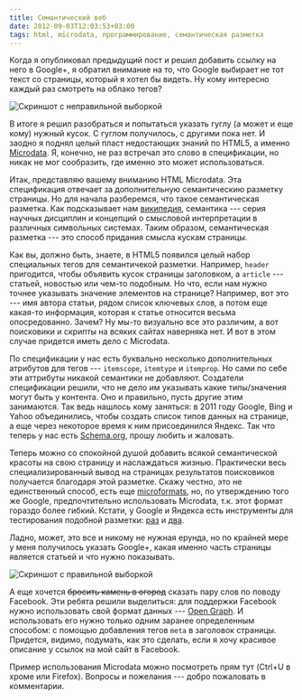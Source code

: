 ```yaml
---
title: Семантический веб
date: 2012-09-03T12:03:53+03:00
tags: html, microdata, программирование, семантическая разметка
---
```


Когда я опубликовал предыдущий пост и решил добавить ссылку на него в Google+, я обратил внимание на то, что Google выбирает не тот текст со страницы, который я хотел бы видеть. Ну кому интересно каждый раз смотреть на облако тегов? 

![](http://a51056ce8d9b948fb69e-8de36eb37b2366f5a76a776c3dee0b32.r42.cf1.rackcdn.com/semanticweb1.png "Скриншот с неправильной выборкой")

В итоге я решил разобраться и попытаться указать гуглу (а может и еще кому) нужный кусок. С гуглом получилось, с другими пока нет. И заодно я поднял целый пласт недостающих знаний по HTML5, а именно [Microdata](http://www.w3.org/TR/2011/WD-microdata-20110525/). Я, конечно, не раз встречал это слово в спецификации, но никак не мог сообразить, где именно это может использоваться.

Итак, представляю вашему вниманию HTML Microdata. Эта спецификация отвечает за дополнительную семантическию разметку страницы. Но для начала разберемся, что такое семантическая разметка. Как подсказывает нам [википедия](http://ru.wikipedia.org/wiki/%D0%A1%D0%B5%D0%BC%D0%B0%D0%BD%D1%82%D0%B8%D0%BA%D0%B0_(%D0%B7%D0%BD%D0%B0%D1%87%D0%B5%D0%BD%D0%B8%D1%8F)), семантика --- серия научных дисциплин и концепций о смысловой интерпретации в различных символьных системах. Таким образом, семантическая разметка --- это способ придания смысла кускам страницы. 

Как вы, должно быть, знаете, в HTML5 появился целый набор специальных тегов для семантичекой разметки. Например, `header` пригодится, чтобы объявить кусок страницы заголовком, а `article` --- статьей, новостью или чем-то подобным. Но что, если нам нужно точнее указывать значение элементов на странице? Например, вот это --- имя автора статьи, рядом список ключевых слов, а потом еще какая-то информация, которая к статье относится весьма опосредованно. Зачем? Ну мы-то визуально все это различим, а вот поисковики и скрипты на всяких сайтах наверняка нет. И вот в этом случае придется иметь дело с Microdata.

По спецификации у нас есть буквально несколько дополнительных атрибутов для тегов --- `itemscope`, `itemtype` и `itemprop`. Но сами по себе эти аттрибуты никакой семантики не добавляют. Создатели спецификации решили, что не дело им указывать какие типы/значения могут быть у контента. Оно и правильно, пусть другие этим занимаются. Так ведь нашлось кому заняться: в 2011 году Google, Bing и Yahoo объединились, чтобы создать список типов данных на странице, а еще через некоторое время к ним присоединился Яндекс. Так что теперь у нас есть [Schema.org](http://schema.org/), прошу любить и жаловать. 

Теперь можно со спокойной душой добавить всякой семантической красоты на свою страницу и наслаждаться жизнью. Практически весь специализированный вывод на страницах результатов поисковиков получается благодаря этой разметке. Скажу честно, это не единственный способ, есть еще [microformats](http://microformats.org/), но, по утверждению того же Google, предпочтительно использовать Microdata, т.к. этот формат гораздо более гибкий.
Кстати, у Google и Яндекса есть инструменты для тестирования подобной разметки: [раз](http://www.google.com/webmasters/tools/richsnippets) и [два](http://webmaster.yandex.ru/microtest.xml). 

Ладно, может, это все и никому не нужная ерунда, но по крайней мере у меня получилось указать Google+, какая именно часть страницы является статьей и что нужно показывать.

![](http://a51056ce8d9b948fb69e-8de36eb37b2366f5a76a776c3dee0b32.r42.cf1.rackcdn.com/semanticweb2.png "Скриншот с правильной выборкой")

А еще хочется ~~бросить камень в огород~~ сказать пару слов по поводу Facebook. Эти ребята решили выделиться: для поддержки Facebook нужно использовать свой формат данных --- [Open Graph](http://developers.facebook.com/docs/opengraph/). И использовать его нужно только одним заранее определенным способом: с помощью добавления тегов `meta` в заголовок страницы. Придется, видимо, подумать, как это сделать, если я хочу красивое описание у ссылок на мой сайт в Facebook.

Пример использования Microdata можно посмотреть прям тут (Ctrl+U в хроме или Firefox). Вопросы и пожелания --- добро пожаловать в комментарии.
